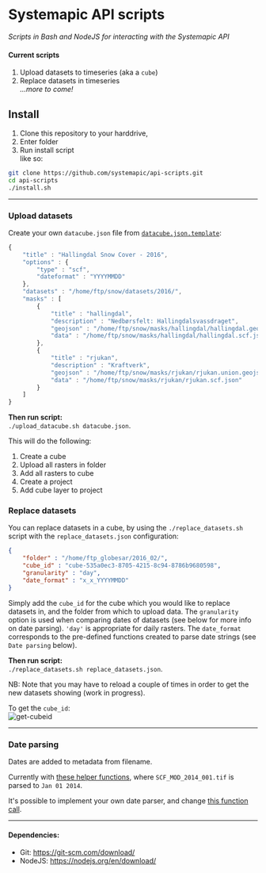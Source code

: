 # Systemapic API scripts
_Scripts in Bash and NodeJS for interacting with the Systemapic API_

#### Current scripts
1. Upload datasets to timeseries (aka a `cube`)
2. Replace datasets in timeseries  
_...more to come!_

## Install

1. Clone this repository to your harddrive,
2. Enter folder
3. Run install script  
like so:

```bash
git clone https://github.com/systemapic/api-scripts.git
cd api-scripts
./install.sh
```

----


### Upload datasets

Create your own `datacube.json` file from [`datacube.json.template`](https://github.com/systemapic/api-scripts/blob/master/datacube.json.template):

```javascript
{
    "title" : "Hallingdal Snow Cover - 2016",
    "options" : {
        "type" : "scf",
        "dateformat" : "YYYYMMDD"
    },
    "datasets" : "/home/ftp/snow/datasets/2016/",
    "masks" : [
        {
            "title" : "hallingdal",
            "description" : "Nedbørsfelt: Hallingdalsvassdraget",
            "geojson" : "/home/ftp/snow/masks/hallingdal/hallingdal.geojson",
            "data" : "/home/ftp/snow/masks/hallingdal/hallingdal.scf.json"
        },
        {
            "title" : "rjukan",
            "description" : "Kraftverk",
            "geojson" : "/home/ftp/snow/masks/rjukan/rjukan.union.geojson",
            "data" : "/home/ftp/snow/masks/rjukan/rjukan.scf.json"
        }
    ]
}
```

**Then run script:**   
`./upload_datacube.sh datacube.json`.

This will do the following:  
1. Create a cube  
2. Upload all rasters in folder  
3. Add all rasters to cube  
4. Create a project  
5. Add cube layer to project  


### Replace datasets

You can replace datasets in a cube, by using the `./replace_datasets.sh` script with the `replace_datasets.json` configuration:

```json
{
    "folder" : "/home/ftp_globesar/2016_02/",
    "cube_id" : "cube-535a0ec3-8705-4215-8c94-8786b9680598",
    "granularity" : "day",
    "date_format" : "x_x_YYYYMMDD"
}
```


Simply add the `cube_id` for the cube which you would like to replace datasets in, and the folder from which to upload data. The `granularity` option is used when comparing dates of datasets (see below for more info on date parsing). `'day'` is appropriate for daily rasters. The `date_format` corresponds to the pre-defined functions created to parse date strings (see `Date parsing` below). 

**Then run script:**   
`./replace_datasets.sh replace_datasets.json`.


NB: Note that you may have to reload a couple of times in order to get the new datasets showing (work in progress).

To get the `cube_id`:  
![get-cubeid](https://cloud.githubusercontent.com/assets/2197944/15475233/561f349e-2109-11e6-8587-55c3cfb37631.gif)


----

### Date parsing
Dates are added to metadata from filename. 

Currently with [these helper functions](https://github.com/systemapic/api-scripts/blob/master/lib/upload_rasters_to_cube.js#L20-L38), where `SCF_MOD_2014_001.tif` is parsed to `Jan 01 2014`.

It's possible to implement your own date parser, and change [this function call](https://github.com/systemapic/api-scripts/blob/master/lib/upload_rasters_to_cube.js#L113).

----

#### Dependencies:
- Git: https://git-scm.com/download/
- NodeJS: https://nodejs.org/en/download/